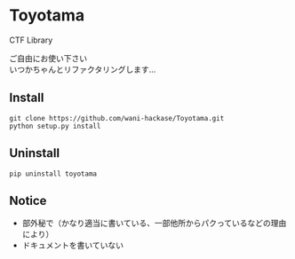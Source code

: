 # Toyotama
CTF Library  

ご自由にお使い下さい  
いつかちゃんとリファクタリングします…  


## Install 
`git clone https://github.com/wani-hackase/Toyotama.git`  
`python setup.py install`  

## Uninstall
`pip uninstall toyotama`  


## Notice
* 部外秘で（かなり適当に書いている、一部他所からパクっているなどの理由により）
* ドキュメントを書いていない





